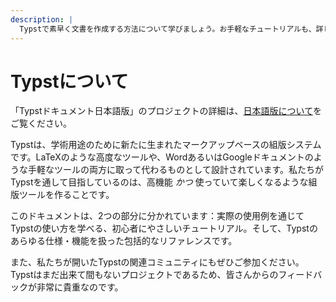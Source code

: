 ```yaml
---
description: |
  Typstで素早く文書を作成する方法について学びましょう。お手軽なチュートリアルも、詳しく調べられるリファレンスもあります。
---
```


# Typstについて

<div class="info-box">

「Typstドキュメント日本語版」のプロジェクトの詳細は、[日本語版について]($about)をご覧ください。

</div>

Typstは、学術用途のために新たに生まれたマークアップベースの組版システムです。LaTeXのような高度なツールや、WordあるいはGoogleドキュメントのような手軽なツールの両方に取って代わるものとして設計されています。私たちがTypstを通して目指しているのは、高機能 _かつ_ 使っていて楽しくなるような組版ツールを作ることです。

このドキュメントは、2つの部分に分かれています：実際の使用例を通じてTypstの使い方を学べる、初心者にやさしいチュートリアル。そして、Typstのあらゆる仕様・機能を扱った包括的なリファレンスです。

また、私たちが開いたTypstの関連コミュニティにもぜひご参加ください。Typstはまだ出来て間もないプロジェクトであるため、皆さんからのフィードバックが非常に貴重なのです。
